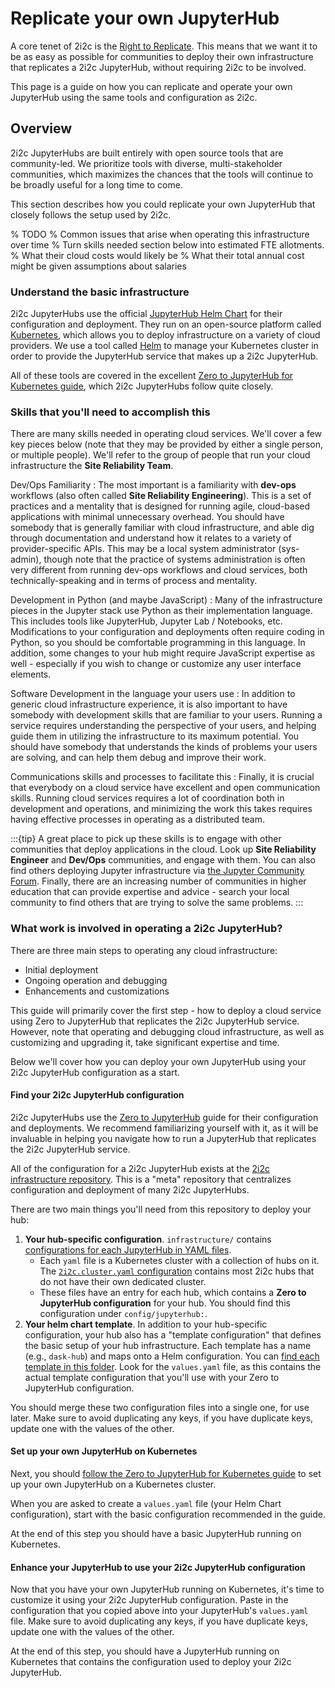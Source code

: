 # Replicate your own JupyterHub

A core tenet of 2i2c is the [Right to Replicate](https://2i2c.org/right-to-replicate).
This means that we want it to be as easy as possible for communities to deploy their own infrastructure that replicates a 2i2c JupyterHub, without requiring 2i2c to be involved.

This page is a guide on how you can replicate and operate your own JupyterHub using the same tools and configuration as 2i2c.

## Overview

2i2c JupyterHubs are built entirely with open source tools that are community-led.
We prioritize tools with diverse, multi-stakeholder communities, which maximizes the chances that the tools will continue to be broadly useful for a long time to come.

This section describes how you could replicate your own JupyterHub that closely follows the setup used by 2i2c.

% TODO
% Common issues that arise when operating this infrastructure over time
% Turn skills needed section below into estimated FTE allotments.
% What their cloud costs would likely be
% What their total annual cost might be given assumptions about salaries

### Understand the basic infrastructure

2i2c JupyterHubs use the official [JupyterHub Helm Chart](https://github.com/jupyterhub/helm-chart) for their configuration and deployment.
They run on an open-source platform called [Kubernetes](https://kubernetes.io/), which allows you to deploy infrastructure on a variety of cloud providers.
We use a tool called [Helm](https://helm.sh/) to manage your Kubernetes cluster in order to provide the JupyterHub service that makes up a 2i2c JupyterHub.

All of these tools are covered in the excellent [Zero to JupyterHub for Kubernetes guide](https://z2jh.jupyter.org), which 2i2c JupyterHubs follow quite closely.

### Skills that you'll need to accomplish this

There are many skills needed in operating cloud services.
We'll cover a few key pieces below (note that they may be provided by either a single person, or multiple people).
We'll refer to the group of people that run your cloud infrastructure the **Site Reliability Team**.

Dev/Ops Familiarity
: The most important is a familiarity with **dev-ops** workflows (also often called **Site Reliability Engineering**).
  This is a set of practices and a mentality that is designed for running agile, cloud-based applications with minimal unnecessary overhead.
  You should have somebody that is generally familiar with cloud infrastructure, and able dig through documentation and understand how it relates to a variety of provider-specific APIs.
  This may be a local system administrator (sys-admin), though note that the practice of systems administration is often very different from running dev-ops workflows and cloud services, both technically-speaking and in terms of process and mentality.

Development in Python (and maybe JavaScript)
: Many of the infrastructure pieces in the Jupyter stack use Python as their implementation language.
  This includes tools like JupyterHub, Jupyter Lab / Notebooks, etc.
  Modifications to your configuration and deployments often require coding in Python, so you should be comfortable programming in this language.
  In addition, some changes to your hub might require JavaScript expertise as well - especially if you wish to change or customize any user interface elements.

Software Development in the language your users use
: In addition to generic cloud infrastructure experience, it is also important to have somebody with development skills that are familiar to your users.
  Running a service requires understanding the perspective of your users, and helping guide them in utilizing the infrastructure to its maximum potential.
  You should have somebody that understands the kinds of problems your users are solving, and can help them debug and improve their work.

Communications skills and processes to facilitate this
: Finally, it is crucial that everybody on a cloud service have excellent and open communication skills.
  Running cloud services requires a lot of coordination both in development and operations, and minimizing the work this takes requires having effective processes in operating as a distributed team.

:::{tip}
A great place to pick up these skills is to engage with other communities that deploy applications in the cloud.
Look up **Site Reliability Engineer** and **Dev/Ops** communities, and engage with them.
You can also find others deploying Jupyter infrastructure via [the Jupyter Community Forum](https://discourse.jupyter.org/).
Finally, there are an increasing number of communities in higher education that can provide expertise and advice - search your local community to find others that are trying to solve the same problems.
:::

### What work is involved in operating a 2i2c JupyterHub?

There are three main steps to operating any cloud infrastructure:

- Initial deployment
- Ongoing operation and debugging
- Enhancements and customizations

This guide will primarily cover the first step - how to deploy a cloud service using Zero to JupyterHub that replicates the 2i2c JupyterHub service.
However, note that operating and debugging cloud infrastructure, as well as customizing and upgrading it, take significant expertise and time.

Below we'll cover how you can deploy your own JupyterHub using your 2i2c JupyterHub configuration as a start.

#### Find your 2i2c JupyterHub configuration

2i2c JupyterHubs use the [Zero to JupyterHub](https://z2jh.jupyter.org) guide for their configuration and deployments.
We recommend familiarizing yourself with it, as it will be invaluable in helping you navigate how to run a JupyterHub that replicates the 2i2c JupyterHub service.

All of the configuration for a 2i2c JupyterHub exists at the [2i2c infrastructure repository](https://infrastructure.2i2c.org). This is a "meta" repository that centralizes configuration and deployment of many 2i2c JupyterHubs.

There are two main things you'll need from this repository to deploy your hub:

1. **Your hub-specific configuration**. `infrastructure/` contains [configurations for each JupyterHub in YAML files](https://github.com/2i2c-org/infrastructure/tree/master/config/clusters).
   - Each `yaml` file is a Kubernetes cluster with a collection of hubs on it. The [`2i2c.cluster.yaml` configuration](https://github.com/2i2c-org/infrastructure/blob/master/config/clusters/2i2c/cluster.yaml) contains most 2i2c hubs that do not have their own dedicated cluster.
   - These files have an entry for each hub, which contains a **Zero to JupyterHub configuration** for your hub. You should find this configuration under `config/jupyterhub:`.
2. **Your helm chart template**. In addition to your hub-specific configuration, your hub also has a "template configuration" that defines the basic setup of your hub infrastructure.
   Each template has a name (e.g., `dask-hub`) and maps onto a Helm configuration.
   You can [find each template in this folder](https://github.com/2i2c-org/infrastructure/tree/master/helm-charts).
   Look for the `values.yaml` file, as this contains the actual template configuration that you'll use with your Zero to JupyterHub configuration.

You should merge these two configuration files into a single one, for use later.
Make sure to avoid duplicating any keys, if you have duplicate keys, update one with the values of the other.


#### Set up your own JupyterHub on Kubernetes

Next, you should [follow the Zero to JupyterHub for Kubernetes guide](https://zero-to-jupyterhub.readthedocs.io/en/stable/kubernetes/index.html) to set up your own JupyterHub on a Kubernetes cluster.

When you are asked to create a `values.yaml` file (your Helm Chart configuration), start with the basic configuration recommended in the guide.

At the end of this step you should have a basic JupyterHub running on Kubernetes.


#### Enhance your JupyterHub to use your 2i2c JupyterHub configuration

Now that you have your own JupyterHub running on Kubernetes, it's time to customize it using your 2i2c JupyterHub configuration.
Paste in the configuration that you copied above into your JupyterHub's `values.yaml` file. Make sure to avoid duplicating any keys, if you have duplicate keys, update one with the values of the other.

At the end of this step, you should have a JupyterHub running on Kubernetes that contains the configuration used to deploy your 2i2c JupyterHub.
